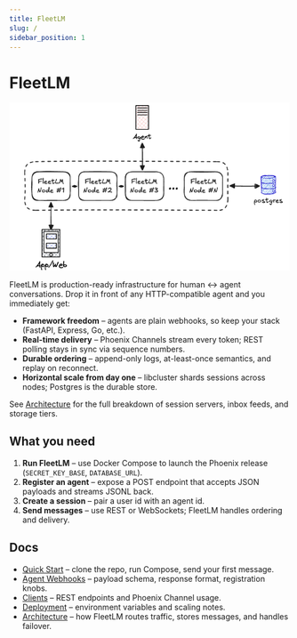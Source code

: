 ```yaml
---
title: FleetLM
slug: /
sidebar_position: 1
---
```


# FleetLM

![](./img/high-level-clustered.png)

FleetLM is production-ready infrastructure for human ↔ agent conversations. Drop it in front of any HTTP-compatible agent and you immediately get:

- **Framework freedom** – agents are plain webhooks, so keep your stack (FastAPI, Express, Go, etc.).
- **Real-time delivery** – Phoenix Channels stream every token; REST polling stays in sync via sequence numbers.
- **Durable ordering** – append-only logs, at-least-once semantics, and replay on reconnect.
- **Horizontal scale from day one** – libcluster shards sessions across nodes; Postgres is the durable store.

See [Architecture](./architecture.md) for the full breakdown of session servers, inbox feeds, and storage tiers.

## What you need

1. **Run FleetLM** – use Docker Compose to launch the Phoenix release (`SECRET_KEY_BASE`, `DATABASE_URL`).
2. **Register an agent** – expose a POST endpoint that accepts JSON payloads and streams JSONL back.
3. **Create a session** – pair a user id with an agent id.
4. **Send messages** – use REST or WebSockets; FleetLM handles ordering and delivery.

## Docs

- [Quick Start](./quickstart.md) – clone the repo, run Compose, send your first message.
- [Agent Webhooks](./agents.md) – payload schema, response format, registration knobs.
- [Clients](./client.md) – REST endpoints and Phoenix Channel usage.
- [Deployment](./deployment.md) – environment variables and scaling notes.
- [Architecture](./architecture.md) – how FleetLM routes traffic, stores messages, and handles failover.
